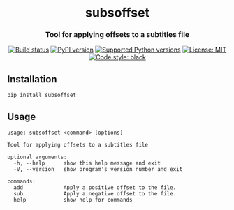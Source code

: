 <h1 align="center">subsoffset</h1>
<h3 align="center">Tool for applying offsets to a subtitles file</h3>

<p align="center">
<a href="https://travis-ci.org/aluttik/subsoffset"><img alt="Build status" src="https://img.shields.io/travis/aluttik/subsoffset/master.svg"></a>
<a href="https://pypi.org/project/subsoffset/"><img alt="PyPI version" src="https://img.shields.io/pypi/v/subsoffset.svg"></a>
<a href="https://pypi.org/project/subsoffset"><img alt="Supported Python versions" src="https://img.shields.io/pypi/pyversions/subsoffset.svg"></a>
<a href="https://pypi.org/project/subsoffset"><img alt="License: MIT" src="https://img.shields.io/pypi/l/subsoffset.svg"></a>
<a href="https://github.com/aluttik/subsoffset"><img alt="Code style: black" src="https://img.shields.io/badge/code%20style-black-000000.svg"></a>
</p>

## Installation

    pip install subsoffset

## Usage

```
usage: subsoffset <command> [options]

Tool for applying offsets to a subtitles file

optional arguments:
  -h, --help      show this help message and exit
  -V, --version   show program's version number and exit

commands:
  add             Apply a positive offset to the file.
  sub             Apply a negative offset to the file.
  help            show help for commands
```
